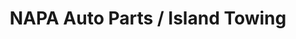 ---
title: "NAPA Auto Parts / Island Towing"
url: /friday-harbor/napa-auto-parts-island-towing/
shop: Autoteile
---
